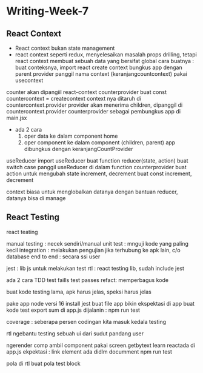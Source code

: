 # Writing-Week-7
## React Context
- React context bukan state management
- react context seperti redux, menyelesaikan masalah props drilling, tetapi react context membuat sebuah data yang bersifat global 
cara buatnya :
buat conteksnya, import react create context
bungkus app dengan parent provider
panggil nama context (keranjangcountcontext) pakai usecontext

counter akan dipangiil react-context
counterprovider buat const countercontext = createcontext
context nya ditaruh di countercontext.provider
provider akan menerima children, dipanggil di countercontext.provider
counterprovider sebagai pembungkus app di main.jsx
- ada 2 cara
  1. oper data ke dalam component home
  2. oper component ke dalam component (children, parent) app dibungkus dengan keranjangCountProvider




useReducer
import useReducer
buat function reducer(state, action)
buat switch case 
panggil useReducer di dalam function counterprovider
buat action untuk mengubah state
increment, decrement
buat const increment, decrement

context biasa untuk menglobalkan datanya
dengan bantuan reducer, datanya bisa di manage

## React Testing
react teating

manual testing : necek sendiri/manual
unit test : mnguji kode yang paling kecil
integration : melakukan pengujian jika terhubung ke apk lain, c/o database
end to end : secara ssi user

jest : lib js untuk melakukan test
rtl : react testing lib, sudah include jest

ada 2 cara
TDD
test faills
test passes
refact: memperbagus kode

buat kode testing lama, apk harus jelas, speksi harus jelas

pake app node versi 16
install jest
buat file app
bikin ekspektasi di app
buat kode test
export sum di app.js
dijalanin : npm run test

coverage : seberapa persen codingan kita masuk kedala testing

rtl
ngebantu testing sebuah ui dari sudut pandang user

ngerender comp
ambil component pakai screen.getbytext
learn reactada di app.js
ekpektasi : link element ada didlm documment
npm run test

pola di rtl
buat pola test  block
